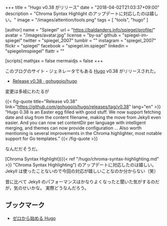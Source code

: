 +++
title = "Hugo v0.38 がリリース"
date = "2018-04-02T21:03:37+09:00"
description = "Chroma Syntax Highlight のアップデートに対応したのは嬉しい。"
image = "/images/attention/tools.png"
tags  = [ "tools", "hugo" ]

[author]
  name      = "Spiegel"
  url       = "https://baldanders.info/spiegel/profile/"
  avatar    = "/images/avatar.jpg"
  license   = "by-sa"
  github    = "spiegel-im-spiegel"
  twitter   = "spiegel_2007"
  tumblr    = ""
  instagram = "spiegel_2007"
  flickr    = "spiegel"
  facebook  = "spiegel.im.spiegel"
  linkedin  = "spiegelimspiegel"
  flattr    = ""

[scripts]
  mathjax = false
  mermaidjs = false
+++

このブログのサイト・ジェネレータでもある [Hugo] v0.38 がリリースされた。

- [Release v0.38 · gohugoio/hugo](https://github.com/gohugoio/hugo/releases/tag/v0.38)

変更は多岐にわたるが

{{< fig-quote title="Release v0.38" link="https://github.com/gohugoio/hugo/releases/tag/v0.38" lang="en" >}}
<q>Hugo 0.38 is an Easter egg filled with good stuff. We now support fetching date and slug from the content filename, making the move from Jekyll even easier. And you can now set contentDir per language with intelligent merging, and themes can now provide configuration ... Also worth mentioning is several improvements in the Chroma highlighter, most notable support for Go templates.</q>
{{< /fig-quote >}}

なんだだそうだ。

[Chroma Syntax Highlight]({{< ref "/hugo/chroma-syntax-highlighting.md" >}} "Chroma Syntax Highlighting") のアップデートに対応したのは嬉しい。
Jekyll は使ったことないので今回の対応が嬉しいことなのか分からない（笑）

昔に比べて Jekyll のパフォーマンスはかなりよくなったと聞いた気がするのだが，気のせいかな。
実際どうなんだろう。

[Hugo]: https://gohugo.io/ "The world’s fastest framework for building websites | Hugo"

## ブックマーク

- [ゼロから始める Hugo](/hugo/)
